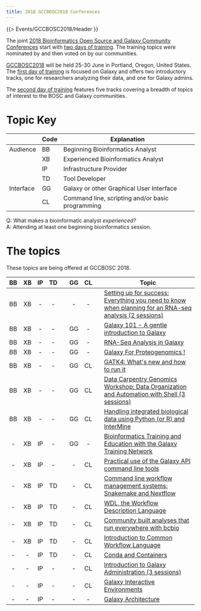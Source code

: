 ```yaml
---
title: 2018 GCCBOSC2018 Conferences
---
```


{{> Events/GCCBOSC2018/Header }}


The joint [2018 Bioinformatics Open Source and Galaxy Community Conferences](https://gccbosc2018.sched.com/) start with [two days of training](https://gccbosc2018.sched.com/overview/type/C.x+Training+-+All). The training topics were nominated by and then voted on by our communities.

[GCCBOSC2018](https://gccbosc2018.sched.com/) will be held 25-30 June in Portland, Oregon, United States.  The [first day of training](https://gccbosc2018.sched.com/2018-06-25/overview/) is focused on Galaxy and offers two introductory tracks, one for researchers analyzing their data, and one for Galaxy admins.

The [second day of training](https://gccbosc2018.sched.com/2018-06-26/overview/) features five tracks covering a breadth of topics of interest to the BOSC and Galaxy communities.

# Topic Key

|  | Code | Explanation |
| --- | --- | --- |
| Audience | BB | Beginning Bioinformatics Analyst |
|                  | XB | Experienced Bioinformatics Analyst |
|                  | IP | Infrastructure Provider |
|                  | TD | Tool Developer |
| Interface | GG | Galaxy or other Graphical User Interface |
|                | CL | Command line, scripting and/or basic programming |

Q: What makes a bioinformatic analyst *experienced?* <br />
A: Attending at least one beginning bioinformatics session.

# The topics

These topics are being offered at GCCBOSC 2018.

| BB | XB | IP | TD |   | GG | CL |  | Topic                                    |
| :---: | :---: | :---: | :---: | :---: | :---: | :---: | :---: | ------------------- |
| BB | XB | -  | -  | | -  | -  | | [Setting up for success: Everything you need to know when planning for an RNA-seq analysis (2 sessions)](http://sched.co/Doda) |
| BB | XB | -  | -  | | GG | -  | | [Galaxy 101 - A gentle introduction to Galaxy](http://sched.co/DmxD) |
| BB | XB | -  | -  | | GG | -  | | [RNA-Seq Analysis in Galaxy](http://sched.co/DmzG) |
| BB | XB | -  | -  | | GG | -  | | [Galaxy For Proteogenomics !](http://sched.co/Dn1V) |
| BB | XB | -  | -  | | GG | CL | | [GATK4: What's new and how to run it](http://sched.co/DnB1) |
| BB | XB | -  | -  | | GG | CL | | [Data Carpentry Genomics Workshop: Data Organization and Automation with Shell (3 sessions)](http://sched.co/Dn8R) |
| BB | XB | -  | -  | | GG | CL | | [Handling integrated biological data using Python (or R) and InterMine](http://sched.co/Dn4G) |
| -  | XB | IP | -  | | GG | -  | | [Bioinformatics Training and Education with the Galaxy Training Network](http://sched.co/Drp9) |
| -  | XB | IP | -  | | -  | CL | | [Practical use of the Galaxy API command line tools](http://sched.co/Dn9n) |
| -  | XB | IP | TD | | -  | CL | | [Command line workflow management systems: Snakemake and Nextflow](http://sched.co/DnAi) |
| -  | XB | IP | TD | | -  | CL | | [WDL, the Workflow Description Language](http://sched.co/DnAs) |
| -  | XB | IP | TD | | -  | CL | | [Community built analyses that run everywhere with bcbio](http://sched.co/Dn3v) |
| -  | XB | IP | TD | | -  | CL | | [Introduction to Common Workflow Language](http://sched.co/Dn9R) |
| -  | -  | IP | TD | | -  | CL | | [Conda and Containers](http://sched.co/Dn3G) |
| -  | -  | IP | -  | | -  | CL | | [Introduction to Galaxy Administration (3 sessions)](http://sched.co/Dn2O) |
| -  | -  | IP | -  | | -  | CL | | [Galaxy Interactive Environments](http://sched.co/DnAc) |
| -  | -  | IP | -  | | -  | -  | | [Galaxy Architecture](http://sched.co/DnB7) |

